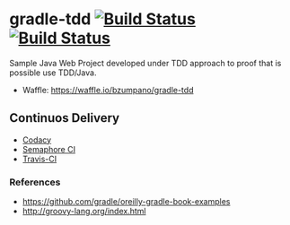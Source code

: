 # gradle-tdd [![Build Status](https://semaphoreci.com/api/v1/bzumpano/gradle-tdd/branches/master/badge.svg)](https://semaphoreci.com/bzumpano/gradle-tdd) [![Build Status](https://travis-ci.org/bzumpano/gradle-tdd.svg?branch=master)](https://travis-ci.org/bzumpano/gradle-tdd)
Sample Java Web Project developed under TDD approach to proof that is possible use TDD/Java.

- Waffle: https://waffle.io/bzumpano/gradle-tdd


## Continuos Delivery
- [Codacy](https://www.codacy.com/app/zumpano-lp/gradle-tdd/dashboard)
- [Semaphore CI](http://semaphoreci.com/)
- [Travis-CI](https://travis-ci.org)



### References
- https://github.com/gradle/oreilly-gradle-book-examples
- http://groovy-lang.org/index.html
